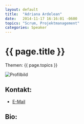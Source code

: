 ```yaml
---
layout: default
title:  "Adriana Ardelean"
date:   2014-11-17 16:16:01 -0600
topics: "Scrum, Projektmanagement"
categories: Speaker
---
```


# {{ page.title }}

Themen: {{ page.topics }}

![Profilbild](/assets/img/speakers/dummy.jpg)

## Kontakt:
- [E-Mail](mailto:adriana@activedevelop.de)

## Bio:


